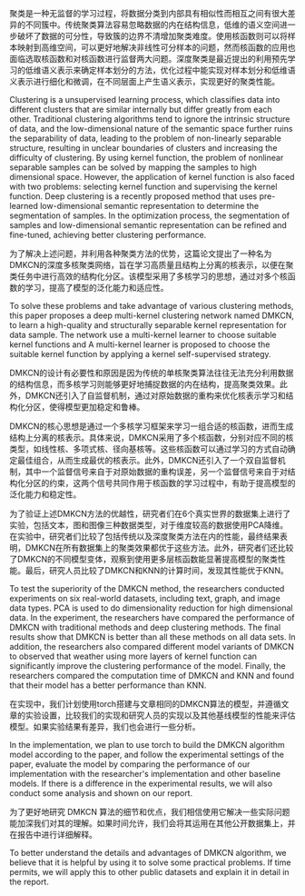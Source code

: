 聚类是一种无监督的学习过程，将数据分类到内部具有相似性而相互之间有很大差异的不同簇中。传统聚类算法容易忽略数据的内在结构信息，低维的语义空间进一步破坏了数据的可分性，导致簇的边界不清增加聚类难度。使用核函数则可以将样本映射到高维空间，可以更好地解决非线性可分样本的问题，然而核函数的应用也面临选取核函数和对核函数进行监督两大问题。深度聚类是最近提出的利用预先学习的低维语义表示来确定样本划分的方法，优化过程中能实现对样本划分和低维语义表示进行细化和微调，在不同层面上产生语义表示，实现更好的聚类性能。

Clustering is a unsupervised learning process, which classifies data into different clusters that are similar internally but differ greatly from each other. Traditional clustering algorithms tend to ignore the intrinsic structure of data, and the low-dimensional nature of the semantic space further ruins the separability of data, leading to the problem of non-linearly separable structure, resulting in unclear boundaries of clusters and increasing the difficulty of clustering. By using kernel function, the problem of nonlinear separable samples can be solved by mapping the samples to high dimensional space. However, the application of kernel function is also faced with two problems: selecting kernel function and supervising the kernel function. Deep clustering is a recently proposed method that uses pre-learned low-dimensional semantic representation to determine the segmentation of samples. In the optimization process, the segmentation of samples and low-dimensional semantic representation can be refined and fine-tuned,  achieving better clustering performance.

为了解决上述问题，并利用各种聚类方法的优势，这篇论文提出了一种名为DMKCN的深度多核聚类网络，旨在学习高质量且结构上分离的核表示，以便在聚类任务中进行高效的结构化分区。该模型采用了多核学习的思想，通过对多个核函数的学习，提高了模型的泛化能力和适应性。

To solve these problems and take advantage of various clustering methods, this paper proposes a deep multi-kernel clustering network named DMKCN, to learn a high-quality and structurally separable kernel representation for data sample. The network use a multi-kernel learner to choose suitable kernel functions and A multi-kernel learner is proposed to choose the suitable kernel function by applying a kernel self-supervised strategy. 



DMKCN的设计有必要性和原因是因为传统的单核聚类算法往往无法充分利用数据的结构信息，而多核学习则能够更好地捕捉数据的内在结构，提高聚类效果。此外，DMKCN还引入了自监督机制，通过对原始数据的重构来优化核表示学习和结构化分区，使得模型更加稳定和鲁棒。

 DMKCN的核心思想是通过一个多核学习框架来学习一组合适的核函数，进而生成结构上分离的核表示。具体来说，DMKCN采用了多个核函数，分别对应不同的核类型，如线性核、多项式核、径向基核等。这些核函数可以通过学习的方式自动确定最佳组合，从而生成最优的核表示。此外，DMKCN还引入了一个双自监督机制，其中一个监督信号来自于对原始数据的重构误差，另一个监督信号来自于对结构化分区的约束，这两个信号共同作用于核函数的学习过程中，有助于提高模型的泛化能力和稳定性。

为了验证上述DMKCN方法的优越性，研究者们在6个真实世界的数据集上进行了实验，包括文本，图和图像三种数据类型，对于维度较高的数据使用PCA降维。在实验中，研究者们比较了包括传统以及深度聚类方法在内的性能，最终结果表明，DMKCN在所有数据集上的聚类效果都优于这些方法。此外，研究者们还比较了DMKCN的不同模型变体，观察到使用更多层核函数能显著提高模型的聚类性能。最后，研究人员比较了DMKCN和KNN的计算时间，发现其性能优于KNN。

To test the superiority of the DMKCN method, the researchers conducted experiments on six real-world datasets, including text, graph, and image data types. PCA is used to do dimensionality reduction for high dimensional data. In the experiment, the researchers have compared the performance of DMKCN with traditional methods and deep clustering methods. The final results show that DMKCN is better than all these methods on all data sets. In addition, the researchers also compared different model variants of DMKCN to observed that weather using more layers of kernel function can significantly improve the clustering performance of the model. Finally, the researchers compared the computation time of DMKCN and KNN and found that their model has a better performance than KNN.

在实现中，我们计划使用torch搭建与文章相同的DMKCN算法的模型，并遵循文章的实验设置，比较我们的实现和研究人员的实现以及其他基线模型的性能来评估模型。如果实验结果有差异，我们也会进行一些分析。

In the implementation, we plan to use torch to build the DMKCN algorithm model according to the paper, and follow the experimental settings of the paper, evaluate the model by comparing the performance of our implementation with the researcher's implementation and other baseline models. If there is a difference in the experimental results, we will also conduct some analysis and shown on our report.

为了更好地研究 DMKCN 算法的细节和优点，我们相信使用它解决一些实际问题能加深我们对其的理解。如果时间允许，我们会将其运用在其他公开数据集上，并在报告中进行详细解释。

To better understand the details and advantages of DMKCN algorithm, we believe that it is helpful by using it to solve some practical problems. If time permits, we will apply this to other public datasets and explain it in detail in the report.



